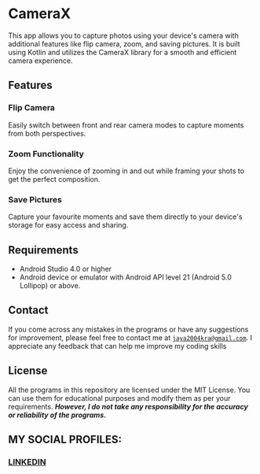 # CameraX
This app allows you to capture photos using your device's camera with additional features like flip camera, zoom, and saving pictures. It is built using Kotlin and utilizes the CameraX library for a smooth and efficient camera experience.

## Features 
### Flip Camera
Easily switch between front and rear camera modes to capture moments from both perspectives.

### Zoom Functionality
Enjoy the convenience of zooming in and out while framing your shots to get the perfect composition.

### Save Pictures
Capture your favourite moments and save them directly to your device's storage for easy access and sharing.

## Requirements
* Android Studio 4.0 or higher
* Android device or emulator with Android API level 21 (Android 5.0 Lollipop) or above.

## Contact
If you come across any mistakes in the programs or have any suggestions for improvement, please feel free to contact me at [`jaya2004kra@gmail.com`](jaya2004kra@gmail.com). I appreciate any feedback that can help me improve my coding skills

## License
All the programs in this repository are licensed under the MIT License. You can use them for educational purposes and modify them as per your requirements. ***However, I do not take any responsibility for the accuracy or reliability of the programs.***

## MY SOCIAL PROFILES:
### [LINKEDIN](https://www.linkedin.com/in/jayashrek/)

